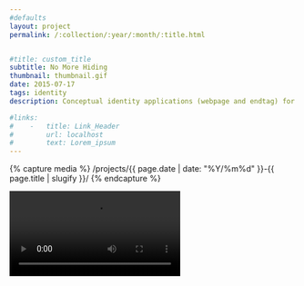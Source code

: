 ```yaml
---
#defaults
layout: project
permalink: /:collection/:year/:month/:title.html


#title: custom_title
subtitle: No More Hiding
thumbnail: thumbnail.gif
date: 2015-07-17
tags: identity
description: Conceptual identity applications (webpage and endtag) for Snitch, the world's first dox-on-demand service. Snitch is a fictional digital service that processes requests to uncover and leak the private information of individuals classified as public enemies.

#links:
#    -   title: Link_Header
#        url: localhost
#        text: Lorem_ipsum
---
```


<!-- set project media path -->
{% capture media %}
    /projects/{{ page.date | date: "%Y/%m%d" }}-{{ page.title | slugify }}/
{% endcapture %}
<!-- end -->

<!-- media -->
<video class="span8" src="{{media|strip}}endtag.mov" autoplay loop>
<img class="span8" src="{{media|strip}}web-1.png" alt="{{ page.title }}">
<img class="span8" src="{{media|strip}}web-2.png" alt="{{ page.title }}">
<img class="span8" src="{{media|strip}}web-3.png" alt="{{ page.title }}">

